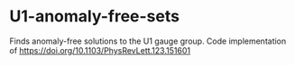 # U1-anomaly-free-sets
Finds anomaly-free solutions to the U1 gauge group. Code implementation of https://doi.org/10.1103/PhysRevLett.123.151601
